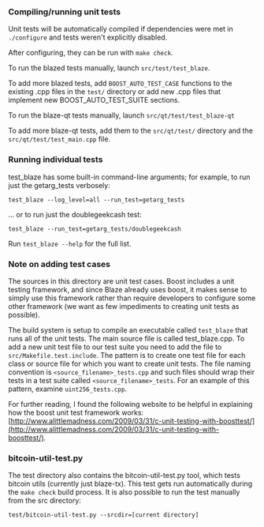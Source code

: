 ### Compiling/running unit tests

Unit tests will be automatically compiled if dependencies were met in `./configure`
and tests weren't explicitly disabled.

After configuring, they can be run with `make check`.

To run the blazed tests manually, launch `src/test/test_blaze`.

To add more blazed tests, add `BOOST_AUTO_TEST_CASE` functions to the existing
.cpp files in the `test/` directory or add new .cpp files that
implement new BOOST_AUTO_TEST_SUITE sections.

To run the blaze-qt tests manually, launch `src/qt/test/test_blaze-qt`

To add more blaze-qt tests, add them to the `src/qt/test/` directory and
the `src/qt/test/test_main.cpp` file.

### Running individual tests

test_blaze has some built-in command-line arguments; for
example, to run just the getarg_tests verbosely:

    test_blaze --log_level=all --run_test=getarg_tests

... or to run just the doublegeekcash test:

    test_blaze --run_test=getarg_tests/doublegeekcash

Run `test_blaze --help` for the full list.

### Note on adding test cases

The sources in this directory are unit test cases.  Boost includes a
unit testing framework, and since Blaze already uses boost, it makes
sense to simply use this framework rather than require developers to
configure some other framework (we want as few impediments to creating
unit tests as possible).

The build system is setup to compile an executable called `test_blaze`
that runs all of the unit tests.  The main source file is called
test_blaze.cpp. To add a new unit test file to our test suite you need
to add the file to `src/Makefile.test.include`. The pattern is to create 
one test file for each class or source file for which you want to create 
unit tests.  The file naming convention is `<source_filename>_tests.cpp` 
and such files should wrap their tests in a test suite 
called `<source_filename>_tests`. For an example of this pattern, 
examine `uint256_tests.cpp`.

For further reading, I found the following website to be helpful in
explaining how the boost unit test framework works:
[http://www.alittlemadness.com/2009/03/31/c-unit-testing-with-boosttest/](http://www.alittlemadness.com/2009/03/31/c-unit-testing-with-boosttest/).

### bitcoin-util-test.py

The test directory also contains the bitcoin-util-test.py tool, which tests bitcoin utils (currently just blaze-tx). This test gets run automatically during the `make check` build process. It is also possible to run the test manually from the src directory:

```
test/bitcoin-util-test.py --srcdir=[current directory]

```
